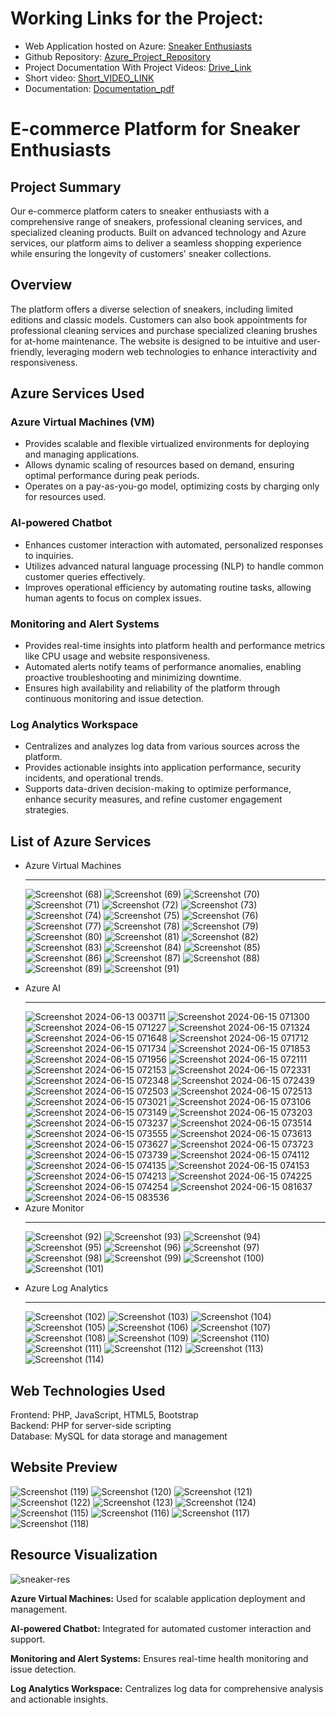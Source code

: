 <!DOCTYPE html>
<html lang="en">
<head>
    <meta charset="UTF-8">
    <meta name="viewport" content="width=device-width, initial-scale=1.0">
    
</head>
<body>
     <h1>Working Links for the Project:</h1>
  <ul>
    <li>Web Application hosted on Azure: <a href="http://52.142.41.234/final-project-main/main/user/"> Sneaker Enthusiasts </a></li>
    <li>Github Repository: <a href="https://github.com/rajaatt/azure">Azure_Project_Repository </a></li>
    <li>Project Documentation With Project Videos: <a href="https://drive.google.com/drive/folders/1QTfu0pzwNp9JleqlUpqlYvK6SgjD2Z6g?usp=drive_link">Drive_Link</a></li>
    <li>Short video: <a href="">Short_VIDEO_LINK</a></li>
    <li>Documentation: <a href="https://drive.google.com/file/d/1AokRwVJznBMs0cKBDjtfyKwqmXDRgEIG/view?usp=drive_link">Documentation_pdf</a></li>
  </ul>
    <h1>E-commerce Platform for Sneaker Enthusiasts</h1>
    <h2>Project Summary</h2>
    <p>Our e-commerce platform caters to sneaker enthusiasts with a comprehensive range of sneakers, professional cleaning services, and specialized cleaning products. Built on advanced technology and Azure services, our platform aims to deliver a seamless shopping experience while ensuring the longevity of customers' sneaker collections.</p>
    <h2>Overview</h2>
    <p>The platform offers a diverse selection of sneakers, including limited editions and classic models. Customers can also book appointments for professional cleaning services and purchase specialized cleaning brushes for at-home maintenance. The website is designed to be intuitive and user-friendly, leveraging modern web technologies to enhance interactivity and responsiveness.</p>
    <h2>Azure Services Used</h2>
    <div class="highlight">
        <h3>Azure Virtual Machines (VM)</h3>
        <ul>
            <li>Provides scalable and flexible virtualized environments for deploying and managing applications.</li>
            <li>Allows dynamic scaling of resources based on demand, ensuring optimal performance during peak periods.</li>
            <li>Operates on a pay-as-you-go model, optimizing costs by charging only for resources used.</li>
        </ul>
    </div>
    <div class="highlight">
        <h3>AI-powered Chatbot</h3>
        <ul>
            <li>Enhances customer interaction with automated, personalized responses to inquiries.</li>
            <li>Utilizes advanced natural language processing (NLP) to handle common customer queries effectively.</li>
            <li>Improves operational efficiency by automating routine tasks, allowing human agents to focus on complex issues.</li>
        </ul>
    </div>
    <div class="highlight">
        <h3>Monitoring and Alert Systems</h3>
        <ul>
            <li>Provides real-time insights into platform health and performance metrics like CPU usage and website responsiveness.</li>
            <li>Automated alerts notify teams of performance anomalies, enabling proactive troubleshooting and minimizing downtime.</li>
            <li>Ensures high availability and reliability of the platform through continuous monitoring and issue detection.</li>
        </ul>
    </div>
    <div class="highlight">
        <h3>Log Analytics Workspace</h3>
        <ul>
            <li>Centralizes and analyzes log data from various sources across the platform.</li>
            <li>Provides actionable insights into application performance, security incidents, and operational trends.</li>
            <li>Supports data-driven decision-making to optimize performance, enhance security measures, and refine customer engagement strategies.</li>
        </ul>
    </div>
    <h2>List of Azure Services</h2>
    <ul>
        <li>Azure Virtual Machines</li>
<hr>
        
![Screenshot (68)](https://github.com/rajaatt/azure/assets/169874142/42f3cc4d-58aa-4d23-8e5b-54f98d946e51)
![Screenshot (69)](https://github.com/rajaatt/azure/assets/169874142/3c1ae1fb-9342-4b64-a90b-7b8f22418824)
![Screenshot (70)](https://github.com/rajaatt/azure/assets/169874142/645e6cc2-3a2b-4deb-a7d7-fb759580a05c)
![Screenshot (71)](https://github.com/rajaatt/azure/assets/169874142/2486743d-073a-43cf-85cc-955d1beb0532)
![Screenshot (72)](https://github.com/rajaatt/azure/assets/169874142/a4a63850-190d-4413-8368-03386fe83702)
![Screenshot (73)](https://github.com/rajaatt/azure/assets/169874142/527c9693-b79d-46c6-9ab1-badf38af468f)
![Screenshot (74)](https://github.com/rajaatt/azure/assets/169874142/94be596f-c423-4fac-b155-a50412f2778f)
![Screenshot (75)](https://github.com/rajaatt/azure/assets/169874142/04e26d52-74e4-4e11-95d0-1b70e4f0fdd0)
![Screenshot (76)](https://github.com/rajaatt/azure/assets/169874142/034e12f4-5182-42d6-a6fa-fcbca023c470)
![Screenshot (77)](https://github.com/rajaatt/azure/assets/169874142/f1b2cf18-9475-4897-aad5-688533d583df)
![Screenshot (78)](https://github.com/rajaatt/azure/assets/169874142/08b3b433-e623-4de0-ae66-9f0b1d5c66c1)
![Screenshot (79)](https://github.com/rajaatt/azure/assets/169874142/3682e0e9-3452-4759-8e0d-92f17be3b39a)
![Screenshot (80)](https://github.com/rajaatt/azure/assets/169874142/228bae25-c7de-4282-a7a9-4324f9e10c42)
![Screenshot (81)](https://github.com/rajaatt/azure/assets/169874142/3ccba0c0-d03e-49b7-a784-ddc8743b630d)
![Screenshot (82)](https://github.com/rajaatt/azure/assets/169874142/1de2a0c4-c93b-4cb5-9051-180d75acea07)
![Screenshot (83)](https://github.com/rajaatt/azure/assets/169874142/1d0c9902-04a9-4549-995d-9cfba51f6fdf)
![Screenshot (84)](https://github.com/rajaatt/azure/assets/169874142/976da8e2-cab7-47b5-bb1f-8cf08cb61fb8)
![Screenshot (85)](https://github.com/rajaatt/azure/assets/169874142/10971893-bcb1-41b4-9c75-e7bfcfe4a67e)
![Screenshot (86)](https://github.com/rajaatt/azure/assets/169874142/18c5d03d-513f-453f-aac2-c218e1b6d9df)
![Screenshot (87)](https://github.com/rajaatt/azure/assets/169874142/a22c76b4-fa6b-478a-979d-69c49a128d2f)
![Screenshot (88)](https://github.com/rajaatt/azure/assets/169874142/0e1fc2f0-4f32-43c8-995f-cd73a25a4da6)
![Screenshot (89)](https://github.com/rajaatt/azure/assets/169874142/95dbf5d5-6bdf-41dc-b0d8-10e48399d6bb)
![Screenshot (91)](https://github.com/rajaatt/azure/assets/169874142/20ebfa15-fe27-4e32-af0f-9695c0bc64f6)
        <li>Azure AI</li>
        <hr>
![Screenshot 2024-06-13 003711](https://github.com/rajaatt/azure/assets/169874142/588912ca-540e-4294-bd3a-d1b4e77e82c6)
![Screenshot 2024-06-15 071300](https://github.com/rajaatt/azure/assets/169874142/1cbcd522-55e5-4bf4-920f-742d73b312c3)
![Screenshot 2024-06-15 071227](https://github.com/rajaatt/azure/assets/169874142/3251d962-d9c4-4e29-b23a-ec30bcd01b8e)
![Screenshot 2024-06-15 071324](https://github.com/rajaatt/azure/assets/169874142/9a995d0a-4251-4c3d-b03b-56c431bc29a1)
![Screenshot 2024-06-15 071648](https://github.com/rajaatt/azure/assets/169874142/a6b019c0-b83b-475a-8c13-1616d7029c57)
![Screenshot 2024-06-15 071712](https://github.com/rajaatt/azure/assets/169874142/0dba2df3-3055-4bec-be3a-bb03521eb18f)
![Screenshot 2024-06-15 071734](https://github.com/rajaatt/azure/assets/169874142/287a4ccc-a91e-439d-a057-6e561cf0b326)
![Screenshot 2024-06-15 071853](https://github.com/rajaatt/azure/assets/169874142/6fa4c887-6210-4ebe-9811-5ac8b4cd4f61)
![Screenshot 2024-06-15 071956](https://github.com/rajaatt/azure/assets/169874142/94259136-1697-4979-8f44-da8084fac7d8)
![Screenshot 2024-06-15 072111](https://github.com/rajaatt/azure/assets/169874142/50096ed4-5ad6-4903-a18e-a1d9f2a3504c)
![Screenshot 2024-06-15 072153](https://github.com/rajaatt/azure/assets/169874142/40de64d5-f976-4025-92fa-fd4124b08649)
![Screenshot 2024-06-15 072331](https://github.com/rajaatt/azure/assets/169874142/1e638a1b-6f34-482a-8d6c-cd3ca1b9c285)
![Screenshot 2024-06-15 072348](https://github.com/rajaatt/azure/assets/169874142/709f26fa-9bfc-477b-9141-cae1c6ebae2b)
![Screenshot 2024-06-15 072439](https://github.com/rajaatt/azure/assets/169874142/85e6c485-c399-433d-bb35-8d0d8873d040)
![Screenshot 2024-06-15 072503](https://github.com/rajaatt/azure/assets/169874142/567de077-d787-4cc6-8715-caf58ccd3e85)
![Screenshot 2024-06-15 072513](https://github.com/rajaatt/azure/assets/169874142/3fda9f0b-9893-44fe-b08a-29218cd9e30b)
![Screenshot 2024-06-15 073021](https://github.com/rajaatt/azure/assets/169874142/69ab9b4e-34c4-4594-a59b-b10cfef0c5f4)
![Screenshot 2024-06-15 073106](https://github.com/rajaatt/azure/assets/169874142/0c50c21b-14b3-416d-ac17-2109b862f6e6)
![Screenshot 2024-06-15 073149](https://github.com/rajaatt/azure/assets/169874142/87d3fdd2-713d-4db0-85bb-9f12de691670)
![Screenshot 2024-06-15 073203](https://github.com/rajaatt/azure/assets/169874142/583414c2-c199-41f3-88d5-a1d3679cef5c)
![Screenshot 2024-06-15 073237](https://github.com/rajaatt/azure/assets/169874142/a330489a-3342-439f-a952-2fb403836928)
![Screenshot 2024-06-15 073514](https://github.com/rajaatt/azure/assets/169874142/b01e50c4-e040-43ff-81fe-0ae71e3319a4)
![Screenshot 2024-06-15 073555](https://github.com/rajaatt/azure/assets/169874142/4cc2e5f0-e3f5-4301-ab53-389a9ef49944)
![Screenshot 2024-06-15 073613](https://github.com/rajaatt/azure/assets/169874142/8d5c0218-4d12-4c11-9551-0c3bfb40b5b3)
![Screenshot 2024-06-15 073627](https://github.com/rajaatt/azure/assets/169874142/974e07e2-baaf-4cc5-a4ae-a5946d8bb74a)
![Screenshot 2024-06-15 073723](https://github.com/rajaatt/azure/assets/169874142/7c0dc349-b24c-4205-b3ba-3e311b34f39b)
![Screenshot 2024-06-15 073739](https://github.com/rajaatt/azure/assets/169874142/3fcc0b83-186d-427f-91a4-a1f7fd4f3cd6)
![Screenshot 2024-06-15 074112](https://github.com/rajaatt/azure/assets/169874142/8e0884d9-6ed0-4e82-8550-c2211283af2b)
![Screenshot 2024-06-15 074135](https://github.com/rajaatt/azure/assets/169874142/a32ac2cc-fa17-463b-be6e-feafdec44340)
![Screenshot 2024-06-15 074153](https://github.com/rajaatt/azure/assets/169874142/e731f62e-8741-4b54-9bcb-4d4de28cc402)
![Screenshot 2024-06-15 074213](https://github.com/rajaatt/azure/assets/169874142/574ba881-58e8-475b-92ed-08139310f18e)
![Screenshot 2024-06-15 074225](https://github.com/rajaatt/azure/assets/169874142/43e4c4b8-6953-4c61-9605-7090179a371b)
![Screenshot 2024-06-15 074254](https://github.com/rajaatt/azure/assets/169874142/b188c653-2b13-4816-9ee1-f0b078aeddd7)
![Screenshot 2024-06-15 081637](https://github.com/rajaatt/azure/assets/169874142/b85669ab-4111-44fd-ba44-bc1210ff3577)
![Screenshot 2024-06-15 083536](https://github.com/rajaatt/azure/assets/169874142/c82d2e97-34b5-4541-9e5f-dcda44111e58)
        <li>Azure Monitor</li>
        <hr>
        
![Screenshot (92)](https://github.com/rajaatt/azure/assets/169874142/c5e5d2c4-6972-4457-998c-34a4198e8721)
![Screenshot (93)](https://github.com/rajaatt/azure/assets/169874142/468c78f4-06b3-4bf2-af8b-4b856d462557)
![Screenshot (94)](https://github.com/rajaatt/azure/assets/169874142/0a2a593c-1a0a-43ec-b2de-819e82c1ed1e)
![Screenshot (95)](https://github.com/rajaatt/azure/assets/169874142/a60d7934-8fae-465f-80db-07e6a30d2ff0)
![Screenshot (96)](https://github.com/rajaatt/azure/assets/169874142/1eff5b3a-af08-44e5-b23d-33e23350a8d1)
![Screenshot (97)](https://github.com/rajaatt/azure/assets/169874142/415c2872-4556-4f97-9b78-e227e4e9e9d5)
![Screenshot (98)](https://github.com/rajaatt/azure/assets/169874142/814270c1-2334-47c0-8c17-f8253f7234f9)
![Screenshot (99)](https://github.com/rajaatt/azure/assets/169874142/6fd27210-06b8-4b56-80ff-1c2f6b58d028)
![Screenshot (100)](https://github.com/rajaatt/azure/assets/169874142/e1ae4076-a01b-48b1-a886-b1ab991ea822)
![Screenshot (101)](https://github.com/rajaatt/azure/assets/169874142/1ceb140d-0639-414c-8995-0156f4011065)
        <li>Azure Log Analytics</li>
<hr>  

![Screenshot (102)](https://github.com/rajaatt/azure/assets/169874142/108f082d-b2fe-4179-abc3-d71cd57b32a0)
![Screenshot (103)](https://github.com/rajaatt/azure/assets/169874142/6307425e-f834-401e-a30d-aa938ad282d6)
![Screenshot (104)](https://github.com/rajaatt/azure/assets/169874142/93d5cdfe-0066-456d-b655-ed877ebeccae)
![Screenshot (105)](https://github.com/rajaatt/azure/assets/169874142/50613083-119b-4896-ae4a-b10f6ac39a7a)
![Screenshot (106)](https://github.com/rajaatt/azure/assets/169874142/f7957ad4-6a21-4cb6-905c-ee9fb49d4b57)
![Screenshot (107)](https://github.com/rajaatt/azure/assets/169874142/24e6af96-15e6-469f-8642-3d32746dd030)
![Screenshot (108)](https://github.com/rajaatt/azure/assets/169874142/5f99fcfb-0122-46c5-9fc5-274819a2bdd7)
![Screenshot (109)](https://github.com/rajaatt/azure/assets/169874142/4bf83960-d424-40e0-89c3-2bf389ef4fbb)
![Screenshot (110)](https://github.com/rajaatt/azure/assets/169874142/5a209592-0bff-4cf7-aa5f-fc681e213dd3)
![Screenshot (111)](https://github.com/rajaatt/azure/assets/169874142/7c00be8a-fe4c-48c3-8e08-e3f35339bbb6)
![Screenshot (112)](https://github.com/rajaatt/azure/assets/169874142/78821cee-04e3-4845-83bb-df7384e8a343)
![Screenshot (113)](https://github.com/rajaatt/azure/assets/169874142/42999368-0680-45b1-ba6c-3fa78c890efd)
![Screenshot (114)](https://github.com/rajaatt/azure/assets/169874142/e909474a-5136-496f-a0dc-3b06be47c738)

</ul>
    <h2>Web Technologies Used</h2>
    <p>Frontend: PHP, JavaScript, HTML5, Bootstrap<br>
    Backend: PHP for server-side scripting<br>
    Database: MySQL for data storage and management</p>
    <h2>Website Preview</h2>
    
![Screenshot (119)](https://github.com/rajaatt/azure/assets/169874142/8eb1492c-050f-459e-8dec-eba9bbb617a9)
![Screenshot (120)](https://github.com/rajaatt/azure/assets/169874142/407dcb6f-805f-4f6c-b591-0ab1a10116c5)
![Screenshot (121)](https://github.com/rajaatt/azure/assets/169874142/b676856e-38f3-47f2-ad63-f80cebeb5ad0)
![Screenshot (122)](https://github.com/rajaatt/azure/assets/169874142/fc1740df-55b5-49c2-83ed-53cadf587ed0)
![Screenshot (123)](https://github.com/rajaatt/azure/assets/169874142/c5dff414-0e0e-47db-afdf-fa4cf08f0c2d)
![Screenshot (124)](https://github.com/rajaatt/azure/assets/169874142/ca03b557-bab6-4d85-96e2-c92aa86078a9)
![Screenshot (115)](https://github.com/rajaatt/azure/assets/169874142/1c015117-ebc2-433f-9b13-afa133e7b361)
![Screenshot (116)](https://github.com/rajaatt/azure/assets/169874142/950b3530-01cb-47a6-9a66-30c9962a5444)
![Screenshot (117)](https://github.com/rajaatt/azure/assets/169874142/94677f7d-7b0b-4070-83f6-061dfbe7a3a2)
![Screenshot (118)](https://github.com/rajaatt/azure/assets/169874142/747db65e-fc92-4dfb-94a2-7b24886e710a)
    <h2>Resource Visualization</h2>
    <div class="highlight">
    ![sneaker-res](https://github.com/rajaatt/azure/assets/169874142/fb75857a-45ba-42f5-a7cb-92e4f1eb8fd4)
        <p><strong>Azure Virtual Machines:</strong> Used for scalable application deployment and management.</p>
        <p><strong>AI-powered Chatbot:</strong> Integrated for automated customer interaction and support.</p>
        <p><strong>Monitoring and Alert Systems:</strong> Ensures real-time health monitoring and issue detection.</p>
        <p><strong>Log Analytics Workspace:</strong> Centralizes log data for comprehensive analysis and actionable insights.</p>
    </div>
</body>
</html>

